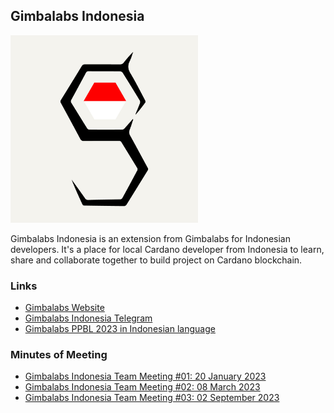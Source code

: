 ## Gimbalabs Indonesia

<img src="https://github.com/cardano-indonesia/.github/blob/main/assets/gimbalabsIndonesiaLogo.jpg" width="300" alt="Gimbalabs Indonesia Logo">

Gimbalabs Indonesia is an extension from Gimbalabs for Indonesian developers. It's a place for local Cardano developer from Indonesia to learn, share and collaborate together to build project on Cardano blockchain.

### Links

- [Gimbalabs Website](https://gimbalabs.com/gimbalgrid)
- [Gimbalabs Indonesia Telegram](https://t.me/gimbalabsindonesia)
- [Gimbalabs PPBL 2023 in Indonesian language](https://id.plutuspbl.io/)

### Minutes of Meeting
- [Gimbalabs Indonesia Team Meeting #01: 20 January 2023](https://github.com/cardano-indonesia/gimbalabs-indonesia/issues/1)
- [Gimbalabs Indonesia Team Meeting #02: 08 March 2023](https://github.com/cardano-indonesia/gimbalabs-indonesia/issues/2)
- [Gimbalabs Indonesia Team Meeting #03: 02 September 2023](https://github.com/cardano-indonesia/gimbalabs-indonesia/issues/3)
